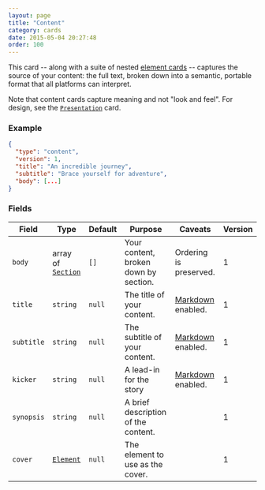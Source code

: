 ```yaml
---
layout: page
title: "Content"
category: cards
date: 2015-05-04 20:27:48
order: 100
---
```


This card -- along with a suite of nested [element cards][1] -- captures the source of your content: the full text, broken down into a semantic, portable format that all platforms can interpret.

Note that content cards capture meaning and not "look and feel". For design, see the [`Presentation`][2] card.

### Example

````json
{
  "type": "content",
  "version": 1,
  "title": "An incredible journey",
  "subtitle": "Brace yourself for adventure",
  "body": [...]
}
````

### Fields

| Field | Type | Default | Purpose | Caveats | Version |
| ----- | ---- | ------- | ------- | ------- | ------- |
| `body` | array of [`Section`][3] | `[]` | Your content, broken down by section. | Ordering is preserved. | 1 |
| `title` | `string` | `null` | The title of your content. | [Markdown][4] enabled. | 1 |
| `subtitle` | `string` | `null` | The subtitle of your content. | [Markdown][4] enabled. | 1 |
| `kicker` | `string` | `null` | A lead-in for the story | [Markdown][4] enabled. | 1 |
| `synopsis` | `string` | `null` | A brief description of the content. || 1 |
| `cover` | [`Element`][1] | `null` | The element to use as the cover. || 1 |

[1]: /cards/elements.html
[2]: /cards/presentation.html
[3]: /cards/elements.html#section
[4]: /markdown
